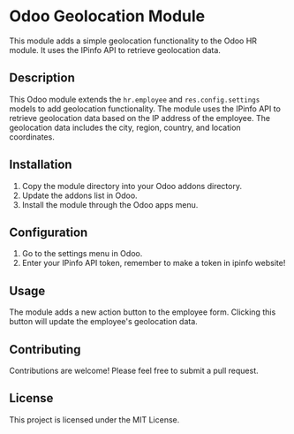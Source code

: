 # Odoo Geolocation Module

This module adds a simple geolocation functionality to the Odoo HR module. It uses the IPinfo API to retrieve geolocation data.

## Description

This Odoo module extends the `hr.employee` and `res.config.settings` models to add geolocation functionality. The module uses the IPinfo API to retrieve geolocation data based on the IP address of the employee. The geolocation data includes the city, region, country, and location coordinates.

## Installation

1. Copy the module directory into your Odoo addons directory.
2. Update the addons list in Odoo.
3. Install the module through the Odoo apps menu.

## Configuration

1. Go to the settings menu in Odoo.
2. Enter your IPinfo API token, remember to make a token in ipinfo website!

## Usage

The module adds a new action button to the employee form. Clicking this button will update the employee's geolocation data.

## Contributing

Contributions are welcome! Please feel free to submit a pull request.

## License

This project is licensed under the MIT License.
